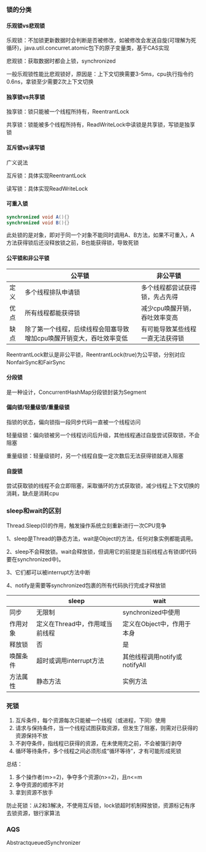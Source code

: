 ### <a id="java_lock">锁的分类</a>
#### 乐观锁vs悲观锁
乐观锁：不加锁更新数据时会判断是否被修改，如被修改会发送自旋(可理解为死循环)，java.util.concurret.atomic包下的原子变量类，基于CAS实现

悲观锁：获取数据时都会上锁，synchronized

一般乐观锁性能比悲观锁好，原因是：上下文切换需要3-5ms，cpu执行指令约0.6ns，拿锁至少需要2次上下文切换

#### 独享锁vs共享锁
独享锁：锁只能被一个线程所持有，ReentrantLock

共享锁：锁能被多个线程所持有，ReadWriteLock中读锁是共享锁，写锁是独享锁

#### 互斥锁vs读写锁
广义说法

互斥锁：具体实现ReentrantLock

读写锁：具体实现ReadWriteLock

#### 可重入锁
```java
synchronized void A(){}
synchronized void B(){}
```
此处锁的是对象，即对于同一个对象不能同时调用A、B方法，如果不可重入，A方法获得锁后还没释放锁之前，B也能获得锁，导致死锁

#### <a id="fairUnfair">公平锁和非公平锁</a>
|   | 公平锁  | 非公平锁  |
|  ----  | ----  | ----  |
| 定义  | 多个线程排队申请锁 | 多个线程都尝试获得锁，先占先得 |
| 优点  | 所有线程都能获得锁 | 减少cpu唤醒开销，吞吐效率变高 |
| 缺点  | 除了第一个线程，后续线程会阻塞导致增加cpu唤醒开销变大，吞吐效率变低 | 有可能导致某些线程一直无法获得锁 |

ReentrantLock默认是非公平锁，ReentrantLock(true)为公平锁，分别对应NonfairSync和FairSync

#### 分段锁
是一种设计，ConcurrentHashMap分段锁封装为Segment

#### 偏向锁/轻量级锁/重量级锁
指锁的状态，偏向锁指一段同步代码一直被一个线程访问

轻量级锁：偏向锁被另一个线程访问后升级，其他线程通过自旋尝试获取锁，不会阻塞

重量级锁：轻量级锁时，另一个线程自旋一定次数后无法获得锁就进入阻塞

#### 自旋锁
尝试获取锁的线程不会立即阻塞，采取循环的方式获取锁，减少线程上下文切换的消耗，缺点是消耗cpu

### <a id="sleep_wait">sleep和wait的区别</a>
Thread.Sleep(0)的作⽤，触发操作系统⽴刻重新进⾏⼀次CPU竞争

1、sleep是Thread的静态⽅法，wait是Object的⽅法，任何对象实例都能调⽤。

2、sleep不会释放锁。wait会释放锁，但调⽤它的前提是当前线程占有锁(即代码要在synchronized中)。

3、它们都可以被interrupt⽅法中断

4、notify是需要等synchronized包裹的所有代码执行完成才释放锁

|   | sleep  | wait  |
|  ----  | ----  | ----  |
| 同步  | 无限制 | synchronized中使用 |
| 作用对象  | 定义在Thread中，作用域当前线程 | 定义在Object中，作用于本身 |
| 释放锁  | 否 | 是 |
| 唤醒条件  | 超时或调用interrupt方法 | 其他线程调用notify或notifyAll |
| 方法属性  | 静态方法 | 实例⽅法 |

### 死锁
1. 互斥条件，每个资源每次只能被一个线程（或进程，下同）使用
2. 请求与保持条件，当一个线程试图获取资源，但发生了阻塞，则需对已获得的资源保持不放
3. 不剥夺条件，指线程已获得的资源，在未使用完之前，不会被强行剥夺
4. 循环等待条件，多个线程之间必须形成“循环等待”，才有可能形成死锁

总结：

1. 多个操作者(m>=2)，争夺多个资源(n>=2)，且n<=m
2. 争夺资源的顺序不对
3. 拿到资源不放手

防止死锁：从2和3解决，不使用互斥锁，lock锁超时机制释放锁，资源标记有序去锁资源，银行家算法

### AQS
AbstractqueuedSynchronizer